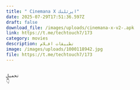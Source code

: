 ```yaml
---
title: " Cinemana X ايرثلنك"
date: 2025-07-29T17:51:36.597Z
draft: false
download_file: /images/uploads/cinemana-x-v2-.apk
link: https://t.me/techtouch7/173
category: movies
description: تطبيقات افـلام
image: /images/uploads/1000118942.jpg
file: https://t.me/techtouch7/173
---
```

![]()

```
تحميل 
👇
```
